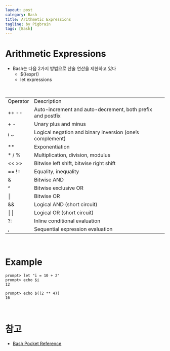 ```yaml
---
layout: post
category: Bash
title: Arithmetic Expressions
tagline: by Pigbrain
tags: [Bash]
---
```


<!--more-->

# Arithmetic Expressions  
* Bash는 다음 2가지 방법으로 산술 연산을 제한하고 있다  
	* $((expr))
	* let expressions
  
<br>  
  
<table>  
<tr><td>Operator</td><td>Description</td></tr>
<tr><td>++ -- </td><td>Auto-increment and auto-decrement, both prefix and postfix </td></tr>  
<tr><td>+ - </td><td>Unary plus and minus </td></tr>  
<tr><td>! ~ </td><td>Logical negation and binary inversion (one’s complement) </td></tr>  
<tr><td>** </td><td>Exponentiation </td></tr>  
<tr><td>* / % </td><td>Multiplication, division, modulus </td></tr>  
<tr><td><< >> </td><td>Bitwise left shift, bitwise right shift </td></tr>  
<tr><td>== != </td><td>Equality, inequality </td></tr>  
<tr><td>& </td><td>Bitwise AND </td></tr>  
<tr><td>^ </td><td>Bitwise exclusive OR </td></tr>  
<tr><td>│ </td><td>Bitwise OR </td></tr>  
<tr><td>&& </td><td>Logical AND (short circuit) </td></tr>  
<tr><td>││ </td><td>Logical OR (short circuit) </td></tr>  
<tr><td>?: </td><td>Inline conditional evaluation </td></tr>  
<tr><td>, </td><td>Sequential expression evaluation </td></tr>
</table>  
  
<br>  
  
# Example  
	
	prompt> let "i = 10 + 2"
	prompt> echo $i
	12
	
	prompt> echo $((2 ** 4))
	16  
	

<br>  
  
# 참고
* [Bash Pocket Reference](http://www.amazon.com/bash-Pocket-Reference-OReilly/dp/1449387888)  
